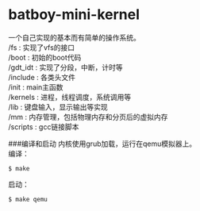 # batboy-mini-kernel
一个自己实现的基本而有简单的操作系统。  
/fs : 实现了vfs的接口  
/boot : 初始的boot代码  
/gdt_idt : 实现了分段，中断，计时等  
/include : 各类头文件  
/init : main主函数  
/kernels : 进程，线程调度，系统调用等  
/lib : 键盘输入，显示输出等实现  
/mm : 内存管理，包括物理内存和分页后的虚拟内存  
/scripts : gcc链接脚本  

###编译和启动
内核使用grub加载，运行在qemu模拟器上。  
编译：
```
$ make
```   
启动：
```
$ make qemu
```